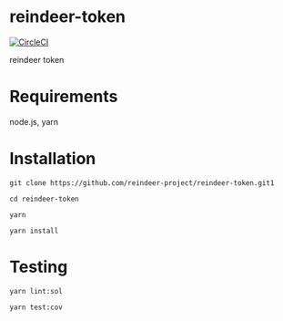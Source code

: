 # reindeer-token

[![CircleCI](https://circleci.com/gh/reindeer-project/reindeer-token.svg?style=svg)](https://circleci.com/gh/reindeer-project/reindeer-token)

reindeer token

# Requirements

node.js, yarn

# Installation

`git clone https://github.com/reindeer-project/reindeer-token.git1`

`cd reindeer-token`

`yarn`

`yarn install`

# Testing

`yarn lint:sol`

`yarn test:cov`
